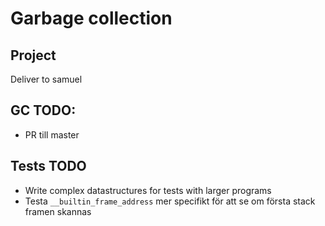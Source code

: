 # Garbage collection

## Project
Deliver to samuel

## GC TODO:
- PR till master

## Tests TODO
- Write complex datastructures for tests with larger programs
- Testa `__builtin_frame_address` mer specifikt för att se om första stack framen skannas
